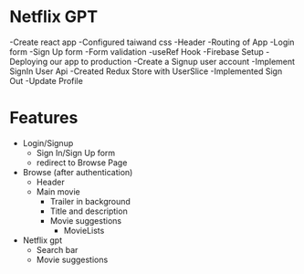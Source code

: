 # Netflix GPT

-Create react app
-Configured taiwand css
-Header
-Routing of App
-Login form
-Sign Up form
-Form validation
-useRef Hook
-Firebase Setup
-Deploying our app to production
-Create a Signup user account
-Implement SignIn User Api
-Created Redux Store with UserSlice
-Implemented Sign Out
-Update Profile


# Features
- Login/Signup 
    - Sign In/Sign Up form
    - redirect to Browse Page 
- Browse (after authentication)
    - Header
    - Main movie
        - Trailer in background 
        - Title and description
        - Movie suggestions
            - MovieLists
- Netflix gpt
    - Search bar
    - Movie suggestions            

